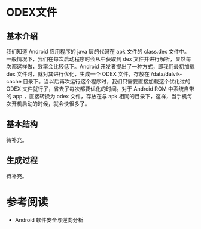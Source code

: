# ODEX文件

## 基本介绍

我们知道 Android 应用程序的 java 层的代码在 apk 文件的 class.dex 文件中。一般情况下，我们在每次启动程序时会从中获取到 dex 文件并进行解析，显然每次都这样做，效率会比较低下。Android 开发者提出了一种方式，即我们最初加载 dex 文件时，就对其进行优化，生成一个 ODEX 文件，存放在 /data/dalvik-cache 目录下。当以后再次运行这个程序时，我们只需要直接加载这个优化过的 ODEX 文件就行了，省去了每次都要优化的时间。对于 Android ROM 中系统自带的 app ，直接转换为 odex 文件，存放在与 apk 相同的目录下，这样，当手机每次开机启动的时候，就会快很多了。

## 基本结构

待补充。

## 生成过程

待补充。



# 参考阅读

- Android 软件安全与逆向分析